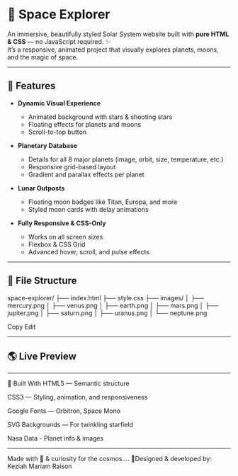 # 🌌 Space Explorer

An immersive, beautifully styled Solar System website built with **pure HTML & CSS** — no JavaScript required. ✨  
It’s a responsive, animated project that visually explores planets, moons, and the magic of space.

---

## 🚀 Features

- **Dynamic Visual Experience**
  - Animated background with stars & shooting stars
  - Floating effects for planets and moons
  - Scroll-to-top button

- **Planetary Database**
  - Details for all 8 major planets (image, orbit, size, temperature, etc.)
  - Responsive grid-based layout
  - Gradient and parallax effects per planet

- **Lunar Outposts**
  - Floating moon badges like Titan, Europa, and more
  - Styled moon cards with delay animations

- **Fully Responsive & CSS-Only**
  - Works on all screen sizes
  - Flexbox & CSS Grid
  - Advanced hover, scroll, and pulse effects

---

## 📂 File Structure

space-explorer/
├── index.html
├── style.css
├── images/
│ ├── mercury.png
│ ├── venus.png
│ ├── earth.png
│ ├── mars.png
│ ├── jupiter.png
│ ├── saturn.png
│ ├── uranus.png
│ └── neptune.png


Copy
Edit

---

## 🌎 Live Preview


---

🧪 Built With
HTML5 — Semantic structure

CSS3 — Styling, animation, and responsiveness

Google Fonts — Orbitron, Space Mono

SVG Backgrounds — For twinkling starfield

Nasa Data - Planet info & images

---

Made with 💙 & curiosity for the cosmos....
🚀Designed & developed by: Keziah Mariam Raison

